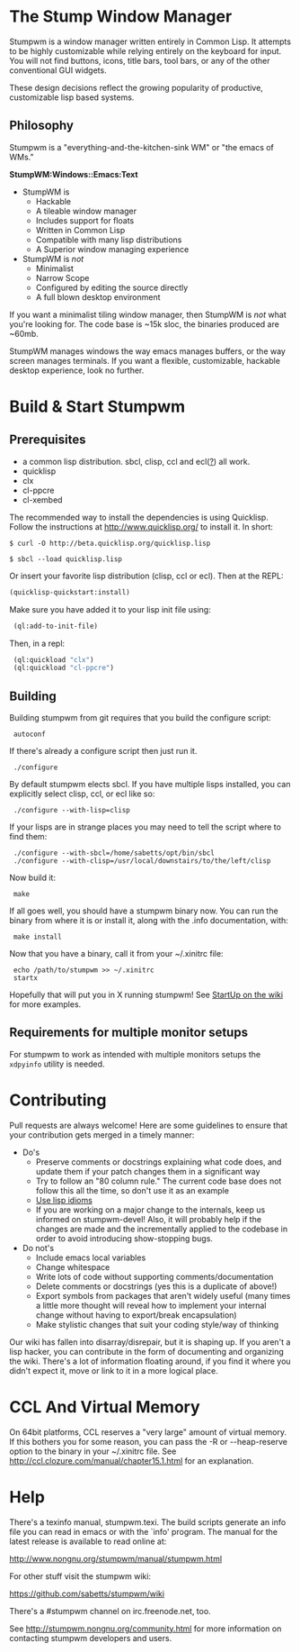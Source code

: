 # The Stump Window Manager

Stumpwm is a window manager written entirely in Common Lisp. It
attempts to be highly customizable while relying entirely on the
keyboard for input. You will not find buttons, icons, title bars, tool
bars, or any of the other conventional GUI widgets.

These design decisions reflect the growing popularity of productive,
customizable lisp based systems.

## Philosophy 

Stumpwm is a "everything-and-the-kitchen-sink WM" or "the emacs of
WMs."

**StumpWM:Windows::Emacs:Text**

* StumpWM is
  * Hackable
  * A tileable window manager
  * Includes support for floats
  * Written in Common Lisp
  * Compatible with many lisp distributions
  * A Superior window managing experience 
* StumpWM is *not*
  * Minimalist
  * Narrow Scope
  * Configured by editing the source directly
  * A full blown desktop environment

If you want a minimalist tiling window manager, then StumpWM is *not*
what you're looking for.  The code base is ~15k sloc, the binaries
produced are ~60mb.  

StumpWM manages windows the way emacs manages buffers, or the way
screen manages terminals. If you want a flexible, customizable,
hackable desktop experience, look no further.

# Build & Start Stumpwm

## Prerequisites

* a common lisp distribution.  sbcl, clisp, ccl and ecl([?](https://github.com/sabetts/stumpwm/issues/55)) all work.
* quicklisp
* clx
* cl-ppcre
* cl-xembed

The recommended way to install the dependencies is using Quicklisp.
Follow the instructions at http://www.quicklisp.org/ to install it.
In short: 
```
$ curl -O http://beta.quicklisp.org/quicklisp.lisp
```

```
$ sbcl --load quicklisp.lisp
```
Or insert your favorite lisp distribution (clisp, ccl or ecl). 
Then at the REPL:
```lisp
(quicklisp-quickstart:install)
```
Make sure you have added it to your lisp init file using:
```lisp
 (ql:add-to-init-file)
```
Then, in a repl:
```lisp
 (ql:quickload "clx")
 (ql:quickload "cl-ppcre")
```
## Building

Building stumpwm from git requires that you build the configure script:
```
 autoconf
```
If there's already a configure script then just run it.
```
 ./configure
```
By default stumpwm elects sbcl.  If you have multiple lisps installed,
you can explicitly select clisp, ccl, or ecl like so:
```
 ./configure --with-lisp=clisp
```
If your lisps are in strange places you may need to tell the script
where to find them:
```
 ./configure --with-sbcl=/home/sabetts/opt/bin/sbcl
 ./configure --with-clisp=/usr/local/downstairs/to/the/left/clisp
```
Now build it:
```
 make
```
If all goes well, you should have a stumpwm binary now.  You can run
the binary from where it is or install it, along with the .info
documentation, with:
```
 make install
```
Now that you have a binary, call it from your ~/.xinitrc file:
```
 echo /path/to/stumpwm >> ~/.xinitrc
 startx
```
Hopefully that will put you in X running stumpwm! See [StartUp on the
wiki](https://github.com/sabetts/stumpwm/wiki/StartUp) for more
examples.

## Requirements for multiple monitor setups

For stumpwm to work as intended with multiple monitors setups the 
`xdpyinfo` utility is needed.

# Contributing

Pull requests are always welcome! Here are some guidelines to ensure
that your contribution gets merged in a timely manner: 
* Do's 
  * Preserve comments or docstrings explaining what code does, and
    update them if your patch changes them in a significant way
  * Try to follow an "80 column rule." The current code base does not
    follow this all the time, so don't use it as an example
  * [Use lisp idioms](http://people.ace.ed.ac.uk/staff/medward2/class/moz/cm/doc/contrib/lispstyle.html)
  * If you are working on a major change to the internals, keep us
    informed on stumpwm-devel! Also, it will probably help if the
    changes are made and the incrementally applied to the codebase in
    order to avoid introducing show-stopping bugs.
* Do not's
  * Include emacs local variables 
  * Change whitespace 
  * Write lots of code without supporting comments/documentation
  * Delete comments or docstrings (yes this is a duplicate of above!)
  * Export symbols from packages that aren't widely useful (many times
    a little more thought will reveal how to implement your internal
    change without having to export/break encapsulation)
  * Make stylistic changes that suit your coding style/way of thinking 

Our wiki has fallen into disarray/disrepair, but it is shaping up.  If
you aren't a lisp hacker, you can contribute in the form of
documenting and organizing the wiki. There's a lot of information
floating around, if you find it where you didn't expect it, move or
link to it in a more logical place.

# CCL And Virtual Memory


On 64bit platforms, CCL reserves a "very large" amount of virtual
memory. If this bothers you for some reason, you can pass the -R or
--heap-reserve option to the binary in your ~/.xinitrc file. See
http://ccl.clozure.com/manual/chapter15.1.html for an explanation.

# Help

There's a texinfo manual, stumpwm.texi.  The build scripts generate an
info file you can read in emacs or with the `info' program.  The
manual for the latest release is available to read online at:

http://www.nongnu.org/stumpwm/manual/stumpwm.html

For other stuff visit the stumpwm wiki:

https://github.com/sabetts/stumpwm/wiki

There's a #stumpwm channel on irc.freenode.net, too.

See http://stumpwm.nongnu.org/community.html for more information on
contacting stumpwm developers and users.
